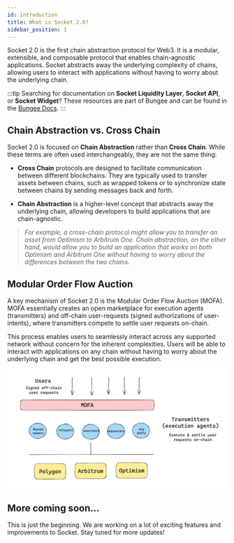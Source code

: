 ```yaml
---
id: introduction
title: What is Socket 2.0?
sidebar_position: 1
---
```


Socket 2.0 is the first chain abstraction protocol for Web3. It is a modular, extensible, and composable protocol that enables chain-agnostic applications. Socket abstracts away the underlying complexity of chains, allowing users to interact with applications without having to worry about the underlying chain.

:::tip
Searching for documentation on **Socket Liquidity Layer**, **Socket API**, or **Socket Widget**? These resources are part of Bungee and can be found in the [Bungee Docs](https://docs.bungee.exchange/).
:::

## Chain Abstraction vs. Cross Chain

Socket 2.0 is focused on **Chain Abstraction** rather than **Cross Chain**. While these terms are often used interchangeably, they are not the same thing:

- **Cross Chain** protocols are designed to facilitate communication between different blockchains. They are typically used to transfer assets between chains, such as wrapped tokens or to synchronize state between chains by sending messages back and forth.

- **Chain Abstraction** is a higher-level concept that abstracts away the underlying chain, allowing developers to build applications that are chain-agnostic.

> _For example, a cross-chain protocol might allow you to transfer an asset from Optimism to Arbitrum One. Chain abstraction, on the other hand, would allow you to build an application that works on both Optimism and Arbitrum One without having to worry about the differences between the two chains._

## Modular Order Flow Auction

A key mechanism of Socket 2.0 is the Modular Order Flow Auction (MOFA). MOFA essentially creates an open marketplace for execution agents (transmitters) and off-chain user-requests (signed authorizations of user-intents), where transmitters compete to settle user requests on-chain.

This process enables users to seamlessly interact across any supported network without concern for the inherent complexities. Users will be able to interact with applications on any chain without having to worry about the underlying chain and get the best possible execution.

![Modular Order Flow Auction (MOFA)](../static/img/mofa.png)

## More coming soon...

This is just the beginning. We are working on a lot of exciting features and improvements to Socket. Stay tuned for more updates!
